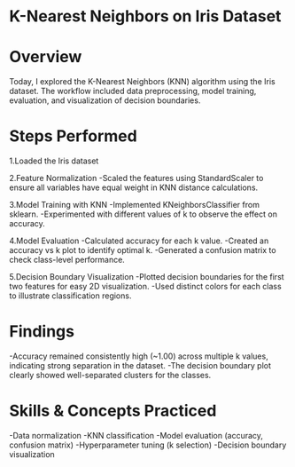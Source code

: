 # K-Nearest Neighbors on Iris Dataset

# Overview
Today, I explored the K-Nearest Neighbors (KNN) algorithm using the Iris dataset. The workflow included data preprocessing, model training, evaluation, and visualization of decision boundaries.

# Steps Performed
1.Loaded the Iris dataset

2.Feature Normalization
-Scaled the features using StandardScaler to ensure all variables have equal weight in KNN distance calculations.

3.Model Training with KNN
-Implemented KNeighborsClassifier from sklearn.
-Experimented with different values of k to observe the effect on accuracy.

4.Model Evaluation
-Calculated accuracy for each k value.
-Created an accuracy vs k plot to identify optimal k.
-Generated a confusion matrix to check class-level performance.

5.Decision Boundary Visualization
-Plotted decision boundaries for the first two features for easy 2D visualization.
-Used distinct colors for each class to illustrate classification regions.

# Findings
-Accuracy remained consistently high (~1.00) across multiple k values, indicating strong separation in the dataset.
-The decision boundary plot clearly showed well-separated clusters for the classes.

# Skills & Concepts Practiced
-Data normalization
-KNN classification
-Model evaluation (accuracy, confusion matrix)
-Hyperparameter tuning (k selection)
-Decision boundary visualization
